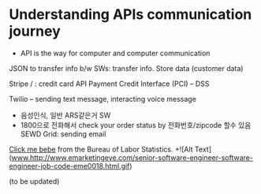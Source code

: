 # Understanding APIs communication journey
+ API is the way for computer and computer communication

JSON to transfer info b/w SWs: transfer info. Store data (customer data)

Stripe / : credit card API
Payment Credit Interface (PCI) – DSS

Twilio – sending text message, interacting voice message
-	음성인식, 일반 ARS같은거 SW
-	1800으로 전화해서 check your order status by 전화번호/zipcode 할수 있음
SEWD Grid: sending email


[Click me bebe](http://www.bls.gov/ooh/computer-and-information-technology/software-developers.htm) from the Bureau of Labor Statistics.
+![Alt Text] (www.http://www.emarketingeye.com/senior-software-engineer-software-engineer-job-code-eme0018.html.gif) 


(to be updated)
